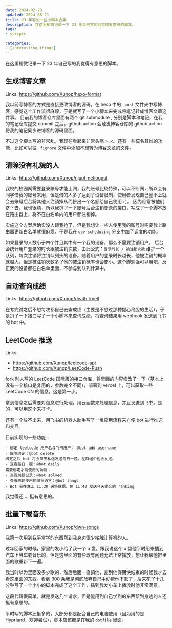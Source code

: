 ```yaml
---
date: 2024-02-29
updated: 2024-08-21
title: 23 年写的一些小脚本合集
description: 在这里稍微记录一下 23 年自己写的我觉得有意思的脚本。
tags:
- scripts

categories:
- [interesting-things]
---
```


在这里稍微记录一下 23 年自己写的我觉得有意思的脚本。

## 生成博客文章

Links: https://github.com/Xunop/hexo-format

我以前写博客的方式是直接更改博客的源码，在 hexo 中的 `_post` 文件夹中写博客，感觉这个工作流很麻烦，于是就写了一个小脚本来完成将笔记转成博客文章这件事。
目前我的博客仓库里面有两个 git submodule , 分别是脚本和笔记，在我的笔记仓库提交 commit 之后，github action 会触发博客仓库的 github action 将我的笔记同步进博客的源码里面。

不过这个脚本写的非常乱，我现在看起来非常头痛 >_<。还有一些莫名其妙的功能，比如可以往 `.fignore` 文件中添加不想转为博客文章的文件。

## 清除没有礼貌的人 

Links: https://github.com/Xunop/njupt-netlogout

我校的校园网需要登录账号才能上网，我的账号比较特殊，可以不断网，所以会有同学借我的账号来用，但是借的人多了达到了设备限制，使用者发现自己登不上就会去账号后台将其他人注销掉从而挤出一个名额给自己使用 :( 。
因为经常被他们挤下去，我也很烦，所以我扒了一下账号后台注销登录的接口，写成了一个脚本放在路由器上，将不在白名单内的用户都注销掉。

实施这个方案后确实没人跟我抢了，但是我想让一些人使用我的账号时需要我上路由器更新白名单就很麻烦，于是我在 `dev-scheduling` 分支中加了调度的功能。

如果登录的人数小于四个并且其中有一个我的设备，那么不需要注销用户。
后台会统计用户登录的时长跟被注销次数，由此公式：`登录时长 / 被注销次数` 维护一个队列，每次注销将注销队列头的设备。随着用户的登录时长越长，他被注销的概率就越大，但是被注销次数多了他的被注销概率也会变小。这个脚勉强可以用吧，反正我的设备都在白名单里面，不参与到队列计算中。

## 自动查询成绩

Links: https://github.com/Xunop/death-knell

在考完试之后不想每次都自己去查成绩（主要是不想过那种提心吊胆的生活），于是扒了一下接口写了一个小脚本来查询成绩，将查询结果用 webhook 发送到飞书的 bot 中。

## LeetCode 推送

Links: 

- https://github.com/Xunop/leetcode-api
- https://github.com/Xunop/LeetCode-Push

fork 别人写的 LeetCode 国际版的接口仓库，将里面的内容修改了一下（基本上没有一个接口是复用的，参数完全不同），部署到 vercel 上，可以获取一些 LeetCode CN 的信息。这是第一步。

拿到信息之后需要对信息进行处理，用云函数来处理信息，并且发送到飞书。是的，可以用这个来打卡。

还有一个放不出来，用飞书的机器人助手写了一堆应用流程来方便 bot 进行推送和交互。

目前实现的一些功能：

```
- 绑定 leetcode 用户名与飞书用户： @bot add username
- 解除绑定：@bot delete
绑定之后 bot 将会每天私信发送每日一题，在群组中也会发送。
- 查看每日一题：@bot daily
需要绑定才能使用的功能：
- 查看刷题记录：@bot solved
- 查看刷题使用的编程语言：@bot langs
- Bot 会在晚上 11:30 采集数据，在 11:40 发送今天提交的 ranking
```

我觉得还 ... 挺有意思的。

## 批量下载音乐

Links: https://github.com/Xunop/dwn-songs

我第一次用到我平常学的东西帮到我身边很少接触计算机的人。

过年回家的时候，家里的发小给了我一个 u 盘，跟我说这个 u 盘他平时用来插到汽车上当车载音乐的，但是这里面的有些歌有问题无法正常播放，想让我帮他把里面的歌重新下一遍。

我当时以为里面没多少歌的，然后后面一直鸽他，直到他假期快结束的时候我才去看这里面的东西。看到 300 条我是彻底放弃自己手动帮他下歌了，后来花了十几分钟写了一个小小的脚本完成了这个工作，插到我发小车上播放时他非常满意。

这段代码很简单，就是发送几个请求，但是能用到自己学到的东西帮到身边的人还挺有意思的。

平时写的脚本还挺多的，大部分都是配合自己的电脑使用（因为用的是 Hyprland，欢迎尝试），脚本应该都是在我的 `dotfile` 里面。
